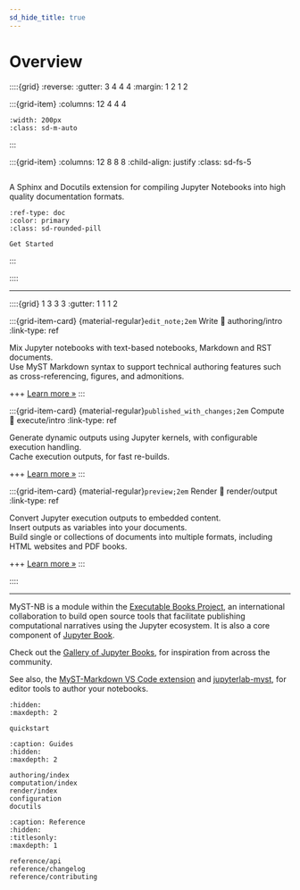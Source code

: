 ```yaml
---
sd_hide_title: true
---
```


# Overview

::::{grid}
:reverse:
:gutter: 3 4 4 4
:margin: 1 2 1 2

:::{grid-item}
:columns: 12 4 4 4

```{image} _static/logo-square.svg
:width: 200px
:class: sd-m-auto
```

:::

:::{grid-item}
:columns: 12 8 8 8
:child-align: justify
:class: sd-fs-5

```{rubric} Jupyter Notebook Publishing
```

A Sphinx and Docutils extension for compiling Jupyter Notebooks into high quality documentation formats.

```{button-ref} quickstart
:ref-type: doc
:color: primary
:class: sd-rounded-pill

Get Started
```

:::

::::

----------------

::::{grid} 1 3 3 3
:gutter: 1 1 1 2

:::{grid-item-card} {material-regular}`edit_note;2em` Write
:link: authoring/intro
:link-type: ref

Mix Jupyter notebooks with text-based notebooks, Markdown and RST documents.\
Use MyST Markdown syntax to support technical authoring features such as cross-referencing, figures, and admonitions.

+++
[Learn more »](authoring/intro)
:::

:::{grid-item-card} {material-regular}`published_with_changes;2em` Compute
:link: execute/intro
:link-type: ref

Generate dynamic outputs using Jupyter kernels, with configurable execution handling.\
Cache execution outputs, for fast re-builds.

+++
[Learn more »](execute/intro)
:::

:::{grid-item-card} {material-regular}`preview;2em` Render
:link: render/output
:link-type: ref

Convert Jupyter execution outputs to embedded content.\
Insert outputs as variables into your documents.\
Build single or collections of documents into multiple formats, including HTML websites and PDF books.

+++
[Learn more »](render/output)
:::

::::

----------------

MyST-NB is a module within the [Executable Books Project](https://executablebooks.org),
an international collaboration to build open source tools that facilitate publishing computational narratives using the Jupyter ecosystem.
It is also a core component of [Jupyter Book](jb:intro).

Check out the [Gallery of Jupyter Books](https://executablebooks.org/en/latest/gallery.html),
for inspiration from across the community.

See also, the [MyST-Markdown VS Code extension](https://marketplace.visualstudio.com/items?itemName=ExecutableBookProject.myst-highlight)
and [jupyterlab-myst](https://github.com/executablebooks/jupyterlab-myst), for editor tools to author your notebooks.

```{toctree}
:hidden:
:maxdepth: 2

quickstart
```

```{toctree}
:caption: Guides
:hidden:
:maxdepth: 2

authoring/index
computation/index
render/index
configuration
docutils
```

```{toctree}
:caption: Reference
:hidden:
:titlesonly:
:maxdepth: 1

reference/api
reference/changelog
reference/contributing
```

